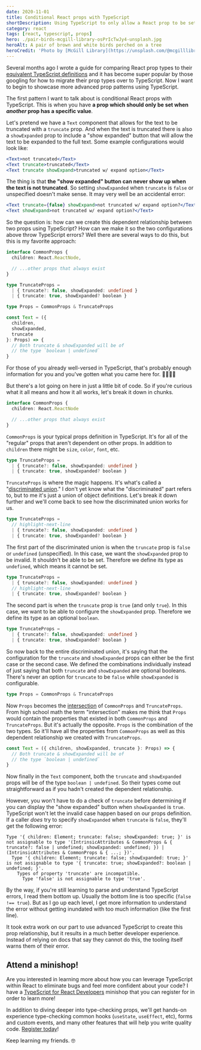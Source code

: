 ```yaml
---
date: 2020-11-01
title: Conditional React props with TypeScript
shortDescription: Using TypeScript to only allow a React prop to be set when another has a specific value
category: react
tags: [react, typescript, props]
hero: ./pair-birds-mcgill-library-osPrIcTwJy4-unsplash.jpg
heroAlt: A pair of brown and white birds perched on a tree
heroCredit: 'Photo by [McGill Library](https://unsplash.com/@mcgilllibrary)'
---
```


Several months ago I wrote a guide for comparing React prop types to their [equivalent TypeScript definitions](/blog/react-prop-types-with-typescript/) and it has become super popular by those googling for how to migrate their prop types over to TypeScript. Now I want to begin to showcase more advanced prop patterns using TypeScript.

The first pattern I want to talk about is conditional React props with TypeScript. This is when you have **a prop which should only be set when _another_ prop has a specific value**.

Let's pretend we have a `Text` component that allows for the text to be truncated with a `truncate` prop. And when the text is truncated there is also a `showExpanded` prop to include a "show expanded" button that will allow the text to be expanded to the full text. Some example configurations would look like:

```jsx
<Text>not truncated</Text>
<Text truncate>truncated</Text>
<Text truncate showExpand>truncated w/ expand option</Text>
```

The thing is that **the "show expanded" button can never show up when the text is not truncated**. So setting `showExpanded` when `truncate` is `false` or unspecified doesn't make sense. It may very well be an accidental error:

```jsx
<Text truncate={false} showExpand>not truncated w/ expand option?</Text>
<Text showExpand>not truncated w/ expand option?</Text>
```

So the question is: how can we create this dependent relationship between two props using TypeScript? How can we make it so the two configurations above throw TypeScript errors? Well there are several ways to do this, but this is my favorite approach:

```typescript
interface CommonProps {
  children: React.ReactNode,

  // ...other props that always exist
}

type TruncateProps =
  | { truncate?: false, showExpanded: undefined }
  | { truncate: true, showExpanded? boolean }

type Props = CommonProps & TruncateProps

const Text = ({
  children,
  showExpanded,
  truncate
}: Props) => {
  // Both truncate & showExpanded will be of
  // the type `boolean | undefined`
}
```

For those of you already well-versed in TypeScript, that's probably enough information for you and you've gotten what you came here for. ✌🏾👋🏾

But there's a lot going on here in just a little bit of code. So if you're curious what it all means and how it all works, let's break it down in chunks.

```typescript
interface CommonProps {
  children: React.ReactNode

  // ...other props that always exist
}
```

`CommonProps` is your typical props definition in TypeScript. It's for all of the "regular" props that aren't dependent on other props. In addition to `children` there might be `size`, `color`, `font`, etc.

```typescript
type TruncateProps =
  | { truncate?: false, showExpanded: undefined }
  | { truncate: true, showExpanded? boolean }
```

`TruncateProps` is where the magic happens. It's what's called a "[discriminated union](https://www.typescriptlang.org/docs/handbook/unions-and-intersections.html#discriminating-unions)." I don't yet know what the "discriminated" part refers to, but to me it's just a union of object definitions. Let's break it down further and we'll come back to see how the discriminated union works for us.

```typescript
type TruncateProps =
  // highlight-next-line
  | { truncate?: false, showExpanded: undefined }
  | { truncate: true, showExpanded? boolean }
```

The first part of the discriminated union is when the `truncate` prop is `false` or `undefined` (unspecified). In this case, we want the `showExpanded` prop to be invalid. It shouldn't be able to be set. Therefore we define its type as `undefined`, which means it cannot be set.

```typescript
type TruncateProps =
  | { truncate?: false, showExpanded: undefined }
  // highlight-next-line
  | { truncate: true, showExpanded? boolean }
```

The second part is when the `truncate` prop is `true` (and only `true`). In this case, we want to be able to configure the `showExpanded` prop. Therefore we define its type as an optional `boolean`.

```typescript
type TruncateProps =
  | { truncate?: false, showExpanded: undefined }
  | { truncate: true, showExpanded? boolean }
```

So now back to the entire discriminated union, it's saying that the configuration for the `truncate` and `showExpanded` props can either be the first case or the second case. We defined the combinations individually instead of just saying that both `truncate` and `showExpanded` are optional booleans. There's never an option for `truncate` to be `false` while `showExpanded` is configurable.

```typescript
type Props = CommonProps & TruncateProps
```

Now `Props` becomes the [intersection](https://www.typescriptlang.org/docs/handbook/unions-and-intersections.html#intersection-types) of `CommonProps` and `TruncateProps`. From high school math the term "intersection" makes me think that `Props` would contain the properties that existed in both `CommonProps` and `TruncateProps`. But it's actually the opposite. `Props` is the combination of the two types. So it'll have all the properties from `CommonProps` as well as this dependent relationship we created with `TruncateProps`.

```typescript
const Text = ({ children, showExpanded, truncate }: Props) => {
  // Both truncate & showExpanded will be of
  // the type `boolean | undefined`
}
```

Now finally in the `Text` component, both the `truncate` and `showExpanded` props will be of the type `boolean | undefined`. So their types come out straightforward as if you hadn't created the dependent relationship.

However, you won't have to do a check of `truncate` before determining if you can display the "show expanded" button when `showExpanded` is `true`. TypeScript won't let the invalid case happen based on our props definition. If a caller _does_ try to specify `showExpanded` when `truncate` is `false`, they'll get the following error:

```text
Type '{ children: Element; truncate: false; showExpanded: true; }' is not assignable to type '(IntrinsicAttributes & CommonProps & { truncate?: false | undefined; showExpanded: undefined; }) | (IntrinsicAttributes & CommonProps & { ...; })'.
  Type '{ children: Element; truncate: false; showExpanded: true; }' is not assignable to type '{ truncate: true; showExpanded?: boolean | undefined; }'.
    Types of property 'truncate' are incompatible.
      Type 'false' is not assignable to type 'true'.
```

By the way, if you're still learning to parse and understand TypeScript errors, I read them bottom up. Usually the bottom line is too specific (`false !== true`). But as I go up each level, I get more information to understand the error without getting inundated with too much information (like the first line).

It took extra work on our part to use advanced TypeScript to create this prop relationship, but it results in a much better developer experience. Instead of relying on docs that say they cannot do this, the tooling itself warns them of their error.

## Attend a minishop!

Are you interested in learning more about how you can leverage TypeScript within React to eliminate bugs and feel more confident about your code? I have a [TypeScript for React Developers](/minishops/typescript-for-react-developers/) minishop that you can register for in order to learn more!

In addition to diving deeper into type-checking props, we'll get hands-on experience type-checking common hooks (`useState`, `useEffect`, etc), forms and custom events, and many other features that will help you write quality code. [Register today](/minishops/typescript-for-react-developers/)!

Keep learning my friends. 🤓
